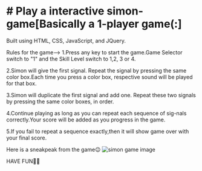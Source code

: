 # # Play a interactive simon-game[Basically a 1-player game(:]

Built using HTML, CSS, JavaScript, and JQuery.


Rules for the game-->
1.Press any key to start the game.Game Selector switch to "1" and the Skill Level switch to 1,2, 3 or 4.

2.Simon will give the first signal. Repeat the signal by pressing the same color box.Each time you press a color box, respective sound will be played for that box.

3.Simon will duplicate the first signal and add one. Repeat these two signals by pressing the same color boxes, in order.

4.Continue playing as long as you can repeat each sequence of sig-nals correctly.Your score will be added as you progress in the game. 

5.If you fail to repeat a sequence exactly,then it will show game over with your final score. 

Here is a sneakpeak from the game😉
![simon game image](https://user-images.githubusercontent.com/91470572/162476843-621012bc-e1e7-4883-a01a-d3a59bfe47da.png)

HAVE FUN🤗🤗

